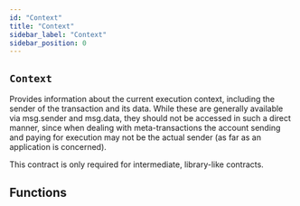 ```yaml
---
id: "Context"
title: "Context"
sidebar_label: "Context"
sidebar_position: 0
---
```

[AppFacet]: ../../../AppFacet.md#AppFacet
[AppFacet-onlyApp--]: ../../../AppFacet.md#AppFacet-onlyApp--
[AppFacet-getSuperpro--]: ../../../AppFacet.md#AppFacet-getSuperpro--
[AppFacet-getToken--]: ../../../AppFacet.md#AppFacet-getToken--
[AppFacet-getStaking--]: ../../../AppFacet.md#AppFacet-getStaking--
[AppFacet-getProviders--]: ../../../AppFacet.md#AppFacet-getProviders--
[AppFacet-getProvidersOffers--]: ../../../AppFacet.md#AppFacet-getProvidersOffers--
[AppFacet-getOffers--]: ../../../AppFacet.md#AppFacet-getOffers--
[AppFacet-getOrders--]: ../../../AppFacet.md#AppFacet-getOrders--
[Marks]: ../../../Marks.md#Marks
[Marks-getProviderMarks-address-]: ../../../Marks.md#Marks-getProviderMarks-address-
[Marks-getOrderMark-uint256-]: ../../../Marks.md#Marks-getOrderMark-uint256-
[Marks-setOrderMark-uint256-enum-Mark-]: ../../../Marks.md#Marks-setOrderMark-uint256-enum-Mark-
[Offers]: ../../../Offers.md#Offers
[Offers-onlyProviderActionAccount-uint256-]: ../../../Offers.md#Offers-onlyProviderActionAccount-uint256-
[Offers-notBlocked-uint256-]: ../../../Offers.md#Offers-notBlocked-uint256-
[Offers-isOfferEnabled-uint256-]: ../../../Offers.md#Offers-isOfferEnabled-uint256-
[Offers-isOfferCancelable-uint256-]: ../../../Offers.md#Offers-isOfferCancelable-uint256-
[Offers-isOfferAllowedForConsumer-uint256-address-]: ../../../Offers.md#Offers-isOfferAllowedForConsumer-uint256-address-
[Offers-isOfferRestrictionsPermitOtherOffer-uint256-uint256-]: ../../../Offers.md#Offers-isOfferRestrictionsPermitOtherOffer-uint256-uint256-
[Offers-isOfferRestrictedByOfferType-uint256-enum-OfferType-]: ../../../Offers.md#Offers-isOfferRestrictedByOfferType-uint256-enum-OfferType-
[Offers-getOffersCount--]: ../../../Offers.md#Offers-getOffersCount--
[Offers-getOfferType-uint256-]: ../../../Offers.md#Offers-getOfferType-uint256-
[Offers-getOfferGroup-uint256-]: ../../../Offers.md#Offers-getOfferGroup-uint256-
[Offers-getOfferOrigins-uint256-]: ../../../Offers.md#Offers-getOfferOrigins-uint256-
[Offers-getOfferProviderAuthority-uint256-]: ../../../Offers.md#Offers-getOfferProviderAuthority-uint256-
[Offers-getOfferDisabledAfter-uint256-]: ../../../Offers.md#Offers-getOfferDisabledAfter-uint256-
[Offers-getOfferHoldDeposit-uint256-]: ../../../Offers.md#Offers-getOfferHoldDeposit-uint256-
[Offers-getOfferClosingPrice-uint256-uint256-uint256-]: ../../../Offers.md#Offers-getOfferClosingPrice-uint256-uint256-uint256-
[Offers-getTeeOfferLastTcbReward-uint256-]: ../../../Offers.md#Offers-getTeeOfferLastTcbReward-uint256-
[Offers-getTeeOfferViolationRate-uint256-]: ../../../Offers.md#Offers-getTeeOfferViolationRate-uint256-
[Offers-getValueOffer-uint256-]: ../../../Offers.md#Offers-getValueOffer-uint256-
[Offers-getTeeOffer-uint256-]: ../../../Offers.md#Offers-getTeeOffer-uint256-
[Offers-setOfferName-uint256-string-]: ../../../Offers.md#Offers-setOfferName-uint256-string-
[Offers-setOfferPublicKey-uint256-string-]: ../../../Offers.md#Offers-setOfferPublicKey-uint256-string-
[Offers-setOfferDescription-uint256-string-]: ../../../Offers.md#Offers-setOfferDescription-uint256-string-
[Offers-setTeeOfferTlb-uint256-string-]: ../../../Offers.md#Offers-setTeeOfferTlb-uint256-string-
[Offers-createValueOffer-address-struct-ValueOfferInfo-bytes32-]: ../../../Offers.md#Offers-createValueOffer-address-struct-ValueOfferInfo-bytes32-
[Offers-createTeeOffer-address-struct-TeeOfferInfo-bytes32-]: ../../../Offers.md#Offers-createTeeOffer-address-struct-TeeOfferInfo-bytes32-
[Offers-enableOffer-uint256-]: ../../../Offers.md#Offers-enableOffer-uint256-
[Offers-disableOffer-uint256-]: ../../../Offers.md#Offers-disableOffer-uint256-
[Offers-incrTeeOfferViolationRate-uint256-]: ../../../Offers.md#Offers-incrTeeOfferViolationRate-uint256-
[Offers-OfferCreated-address-bytes32-uint256-]: ../../../Offers.md#Offers-OfferCreated-address-bytes32-uint256-
[Offers-TeeOfferCreated-address-bytes32-uint256-]: ../../../Offers.md#Offers-TeeOfferCreated-address-bytes32-uint256-
[Offers-OfferEnabled-address-uint256-enum-OfferType-]: ../../../Offers.md#Offers-OfferEnabled-address-uint256-enum-OfferType-
[Offers-OfferDisabled-address-uint256-enum-OfferType-]: ../../../Offers.md#Offers-OfferDisabled-address-uint256-enum-OfferType-
[Offers-TeeOfferViolationRateChanged-address-uint256-uint256-]: ../../../Offers.md#Offers-TeeOfferViolationRateChanged-address-uint256-uint256-
[Orders]: ../../../Orders.md#Orders
[Orders-onlyProviderActionAccount-uint256-]: ../../../Orders.md#Orders-onlyProviderActionAccount-uint256-
[Orders-onlyConsumer-uint256-]: ../../../Orders.md#Orders-onlyConsumer-uint256-
[Orders-isOrderValid-uint256-]: ../../../Orders.md#Orders-isOrderValid-uint256-
[Orders-isOrderStarted-uint256-]: ../../../Orders.md#Orders-isOrderStarted-uint256-
[Orders-isOrderCompleted-uint256-]: ../../../Orders.md#Orders-isOrderCompleted-uint256-
[Orders-getOrdersCount--]: ../../../Orders.md#Orders-getOrdersCount--
[Orders-getOrderHoldDeposit-uint256-]: ../../../Orders.md#Orders-getOrderHoldDeposit-uint256-
[Orders-getOrderPrice-uint256-]: ../../../Orders.md#Orders-getOrderPrice-uint256-
[Orders-getOrderOrigins-uint256-]: ../../../Orders.md#Orders-getOrderOrigins-uint256-
[Orders-getOrderProfitWithdrawn-uint256-]: ../../../Orders.md#Orders-getOrderProfitWithdrawn-uint256-
[Orders-getOrderChangeWithdrawn-uint256-]: ../../../Orders.md#Orders-getOrderChangeWithdrawn-uint256-
[Orders-getOrderParentOrder-uint256-]: ../../../Orders.md#Orders-getOrderParentOrder-uint256-
[Orders-getOrder-uint256-]: ../../../Orders.md#Orders-getOrder-uint256-
[Orders-getOrderSubOrders-uint256-]: ../../../Orders.md#Orders-getOrderSubOrders-uint256-
[Orders-getAwaitingPayment-uint256-]: ../../../Orders.md#Orders-getAwaitingPayment-uint256-
[Orders-getDepositSpent-uint256-]: ../../../Orders.md#Orders-getDepositSpent-uint256-
[Orders-setAwaitingPayment-uint256-bool-]: ../../../Orders.md#Orders-setAwaitingPayment-uint256-bool-
[Orders-setDepositSpent-uint256-uint256-]: ../../../Orders.md#Orders-setDepositSpent-uint256-uint256-
[Orders-createOrder-struct-OrderInfo-uint256-bool-bytes32-]: ../../../Orders.md#Orders-createOrder-struct-OrderInfo-uint256-bool-bytes32-
[Orders-startOrder-uint256-]: ../../../Orders.md#Orders-startOrder-uint256-
[Orders-completeOrder-uint256-enum-OrderStatus-string-]: ../../../Orders.md#Orders-completeOrder-uint256-enum-OrderStatus-string-
[Orders-updateOrderPrice-uint256-uint256-]: ../../../Orders.md#Orders-updateOrderPrice-uint256-uint256-
[Orders-processOrder-uint256-]: ../../../Orders.md#Orders-processOrder-uint256-
[Orders-updateOrderResult-uint256-string-]: ../../../Orders.md#Orders-updateOrderResult-uint256-string-
[Orders-cancelOrder-uint256-]: ../../../Orders.md#Orders-cancelOrder-uint256-
[Orders-createSubOrder-uint256-struct-OrderInfo-struct-SubOrderParams-]: ../../../Orders.md#Orders-createSubOrder-uint256-struct-OrderInfo-struct-SubOrderParams-
[Orders-refillOrder-uint256-uint256-]: ../../../Orders.md#Orders-refillOrder-uint256-uint256-
[Orders-withdrawChange-uint256-]: ../../../Orders.md#Orders-withdrawChange-uint256-
[Orders-withdrawProfit-uint256-]: ../../../Orders.md#Orders-withdrawProfit-uint256-
[Orders-OrderCreated-address-bytes32-uint256-uint256-]: ../../../Orders.md#Orders-OrderCreated-address-bytes32-uint256-uint256-
[Orders-OrderStatusUpdated-uint256-enum-OrderStatus-]: ../../../Orders.md#Orders-OrderStatusUpdated-uint256-enum-OrderStatus-
[Orders-OrderPriceUpdated-uint256-uint256-]: ../../../Orders.md#Orders-OrderPriceUpdated-uint256-uint256-
[Orders-SubOrderCreated-address-bytes32-uint256-uint256-uint256-]: ../../../Orders.md#Orders-SubOrderCreated-address-bytes32-uint256-uint256-uint256-
[Orders-OrderStarted-address-uint256-]: ../../../Orders.md#Orders-OrderStarted-address-uint256-
[Orders-OrderDepositRefilled-address-uint256-uint256-]: ../../../Orders.md#Orders-OrderDepositRefilled-address-uint256-uint256-
[Orders-OrderChangedWithdrawn-address-uint256-uint256-]: ../../../Orders.md#Orders-OrderChangedWithdrawn-address-uint256-uint256-
[Orders-OrderProfitWithdrawn-address-uint256-uint256-]: ../../../Orders.md#Orders-OrderProfitWithdrawn-address-uint256-uint256-
[Orders-OrderAwaitingPaymentChanged-address-uint256-bool-]: ../../../Orders.md#Orders-OrderAwaitingPaymentChanged-address-uint256-bool-
[Orders-OrderEncryptedResultUpdated-address-uint256-string-]: ../../../Orders.md#Orders-OrderEncryptedResultUpdated-address-uint256-string-
[Orders-OrderDepositSpentChanged-address-uint256-uint256-]: ../../../Orders.md#Orders-OrderDepositSpentChanged-address-uint256-uint256-
[Providers]: ../../../Providers.md#Providers
[Providers-onlyRegistered--]: ../../../Providers.md#Providers-onlyRegistered--
[Providers-onlyNotRegistered--]: ../../../Providers.md#Providers-onlyNotRegistered--
[Providers-_providerPointer-address-]: ../../../Providers.md#Providers-_providerPointer-address-
[Providers-isProviderRegistered-address-]: ../../../Providers.md#Providers-isProviderRegistered-address-
[Providers-getProvidersCount--]: ../../../Providers.md#Providers-getProvidersCount--
[Providers-getProviderActionAccount-address-]: ../../../Providers.md#Providers-getProviderActionAccount-address-
[Providers-getProviderTokenReceiver-address-]: ../../../Providers.md#Providers-getProviderTokenReceiver-address-
[Providers-getProviderInfo-address-]: ../../../Providers.md#Providers-getProviderInfo-address-
[Providers-getProviderOrigins-address-]: ../../../Providers.md#Providers-getProviderOrigins-address-
[Providers-getProviderViolationRate-address-]: ../../../Providers.md#Providers-getProviderViolationRate-address-
[Providers-getProviderSecurityDeposit-address-]: ../../../Providers.md#Providers-getProviderSecurityDeposit-address-
[Providers-getProvidersAuths--]: ../../../Providers.md#Providers-getProvidersAuths--
[Providers-registerProvider-struct-ProviderInfo-]: ../../../Providers.md#Providers-registerProvider-struct-ProviderInfo-
[Providers-modifyProvider-struct-ProviderInfo-]: ../../../Providers.md#Providers-modifyProvider-struct-ProviderInfo-
[Providers-refillProviderSecurityDepo-uint256-]: ../../../Providers.md#Providers-refillProviderSecurityDepo-uint256-
[Providers-returnProviderSecurityDepo-uint256-]: ../../../Providers.md#Providers-returnProviderSecurityDepo-uint256-
[Providers-incrProviderViolationRate-address-]: ../../../Providers.md#Providers-incrProviderViolationRate-address-
[Providers-chargePenalty-uint256-uint256-]: ../../../Providers.md#Providers-chargePenalty-uint256-uint256-
[Providers-ProviderRegistered-address-]: ../../../Providers.md#Providers-ProviderRegistered-address-
[Providers-ProviderModified-address-]: ../../../Providers.md#Providers-ProviderModified-address-
[Providers-ProviderViolationRateIncremented-address-uint256-]: ../../../Providers.md#Providers-ProviderViolationRateIncremented-address-uint256-
[Providers-ProviderSecurityDepoRefilled-address-uint256-]: ../../../Providers.md#Providers-ProviderSecurityDepoRefilled-address-uint256-
[Providers-ProviderSecurityDepoUnlocked-address-uint256-]: ../../../Providers.md#Providers-ProviderSecurityDepoUnlocked-address-uint256-
[Providers-ProviderPenalty-address-uint256-]: ../../../Providers.md#Providers-ProviderPenalty-address-uint256-
[ProvidersOffers]: ../../../ProvidersOffers.md#ProvidersOffers
[ProvidersOffers-_pointer-address-]: ../../../ProvidersOffers.md#ProvidersOffers-_pointer-address-
[ProvidersOffers-isProviderHasEnabledOffers-address-]: ../../../ProvidersOffers.md#ProvidersOffers-isProviderHasEnabledOffers-address-
[ProvidersOffers-isProviderHasEnoughSecurityDeposit-address-]: ../../../ProvidersOffers.md#ProvidersOffers-isProviderHasEnoughSecurityDeposit-address-
[ProvidersOffers-getProviderOffersState-address-]: ../../../ProvidersOffers.md#ProvidersOffers-getProviderOffersState-address-
[ProvidersOffers-getProviderRequiredSecDepo-address-uint256-]: ../../../ProvidersOffers.md#ProvidersOffers-getProviderRequiredSecDepo-address-uint256-
[ProvidersOffers-getProviderRecentlyEnabledValueOffersCount-address-]: ../../../ProvidersOffers.md#ProvidersOffers-getProviderRecentlyEnabledValueOffersCount-address-
[ProvidersOffers-getProviderRecentlyEnabledTeeOffersCount-address-]: ../../../ProvidersOffers.md#ProvidersOffers-getProviderRecentlyEnabledTeeOffersCount-address-
[ProvidersOffers-getProviderValueOffers-address-]: ../../../ProvidersOffers.md#ProvidersOffers-getProviderValueOffers-address-
[ProvidersOffers-getProviderTeeOffers-address-]: ../../../ProvidersOffers.md#ProvidersOffers-getProviderTeeOffers-address-
[ProvidersOffers-gcProviderOffers-address-]: ../../../ProvidersOffers.md#ProvidersOffers-gcProviderOffers-address-
[ProvidersOffers-addProviderOffer-address-uint256-enum-OfferType-]: ../../../ProvidersOffers.md#ProvidersOffers-addProviderOffer-address-uint256-enum-OfferType-
[ProvidersOffers-setProviderOfferState-address-uint256-enum-OfferType-bool-uint256-]: ../../../ProvidersOffers.md#ProvidersOffers-setProviderOfferState-address-uint256-enum-OfferType-bool-uint256-
[Staking]: ../../../Staking.md#Staking
[Staking-getStakeInfo-address-]: ../../../Staking.md#Staking-getStakeInfo-address-
[Staking-getLockedTokensInfo-address-]: ../../../Staking.md#Staking-getLockedTokensInfo-address-
[Staking-stake-uint256-]: ../../../Staking.md#Staking-stake-uint256-
[Staking-stakeFor-address-uint256-]: ../../../Staking.md#Staking-stakeFor-address-uint256-
[Staking-unstake-uint256-]: ../../../Staking.md#Staking-unstake-uint256-
[Staking-lockTokens-address-uint256-uint256-]: ../../../Staking.md#Staking-lockTokens-address-uint256-uint256-
[Staking-unlockTokens-address-uint256-]: ../../../Staking.md#Staking-unlockTokens-address-uint256-
[Staking-confiscateTokensFrom-address-uint256-]: ../../../Staking.md#Staking-confiscateTokensFrom-address-uint256-
[Staking-TokensStaked-address-uint256-uint256-]: ../../../Staking.md#Staking-TokensStaked-address-uint256-uint256-
[Staking-TokensUnstaked-address-uint256-uint256-]: ../../../Staking.md#Staking-TokensUnstaked-address-uint256-uint256-
[Staking-TokensLocked-address-uint256-uint256-]: ../../../Staking.md#Staking-TokensLocked-address-uint256-uint256-
[Staking-TokensUnlocked-address-uint256-uint256-]: ../../../Staking.md#Staking-TokensUnlocked-address-uint256-uint256-
[Superpro]: ../../../Superpro.md#Superpro
[Superpro-onlyAdmin--]: ../../../Superpro.md#Superpro-onlyAdmin--
[Superpro-SUPERPRO_STORAGE_CONFIG-bytes32]: ../../../Superpro.md#Superpro-SUPERPRO_STORAGE_CONFIG-bytes32
[Superpro-getConfigStorage--]: ../../../Superpro.md#Superpro-getConfigStorage--
[Superpro-getVersion--]: ../../../Superpro.md#Superpro-getVersion--
[Superpro-getToken--]: ../../../Superpro.md#Superpro-getToken--
[Superpro-getConfigParam-enum-ParamName-]: ../../../Superpro.md#Superpro-getConfigParam-enum-ParamName-
[Superpro-setVersion-string-]: ../../../Superpro.md#Superpro-setVersion-string-
[Superpro-setConfigParam-enum-ParamName-uint256-]: ../../../Superpro.md#Superpro-setConfigParam-enum-ParamName-uint256-
[Superpro-setConfigParams-struct-SuperproParams-]: ../../../Superpro.md#Superpro-setConfigParams-struct-SuperproParams-
[Superpro-ConfigStorage]: ../../../Superpro.md#Superpro-ConfigStorage
[Diamond]: ../../../diamond/Diamond.md#Diamond
[Diamond-constructor-address-address-]: ../../../diamond/Diamond.md#Diamond-constructor-address-address-
[Diamond-fallback--]: ../../../diamond/Diamond.md#Diamond-fallback--
[Diamond-receive--]: ../../../diamond/Diamond.md#Diamond-receive--
[DiamondCutFacet]: ../../../diamond/facets/DiamondCutFacet.md#DiamondCutFacet
[DiamondCutFacet-diamondCut-struct-IDiamondCut-FacetCut---address-bytes-]: ../../../diamond/facets/DiamondCutFacet.md#DiamondCutFacet-diamondCut-struct-IDiamondCut-FacetCut---address-bytes-
[DiamondLoupeFacet]: ../../../diamond/facets/DiamondLoupeFacet.md#DiamondLoupeFacet
[DiamondLoupeFacet-facets--]: ../../../diamond/facets/DiamondLoupeFacet.md#DiamondLoupeFacet-facets--
[DiamondLoupeFacet-facetFunctionSelectors-address-]: ../../../diamond/facets/DiamondLoupeFacet.md#DiamondLoupeFacet-facetFunctionSelectors-address-
[DiamondLoupeFacet-facetAddresses--]: ../../../diamond/facets/DiamondLoupeFacet.md#DiamondLoupeFacet-facetAddresses--
[DiamondLoupeFacet-facetAddress-bytes4-]: ../../../diamond/facets/DiamondLoupeFacet.md#DiamondLoupeFacet-facetAddress-bytes4-
[DiamondLoupeFacet-supportsInterface-bytes4-]: ../../../diamond/facets/DiamondLoupeFacet.md#DiamondLoupeFacet-supportsInterface-bytes4-
[OwnershipFacet]: ../../../diamond/facets/OwnershipFacet.md#OwnershipFacet
[OwnershipFacet-transferOwnership-address-]: ../../../diamond/facets/OwnershipFacet.md#OwnershipFacet-transferOwnership-address-
[OwnershipFacet-owner--]: ../../../diamond/facets/OwnershipFacet.md#OwnershipFacet-owner--
[IDiamondCut]: ../../../diamond/interfaces/IDiamondCut.md#IDiamondCut
[IDiamondCut-diamondCut-struct-IDiamondCut-FacetCut---address-bytes-]: ../../../diamond/interfaces/IDiamondCut.md#IDiamondCut-diamondCut-struct-IDiamondCut-FacetCut---address-bytes-
[IDiamondCut-DiamondCut-struct-IDiamondCut-FacetCut---address-bytes-]: ../../../diamond/interfaces/IDiamondCut.md#IDiamondCut-DiamondCut-struct-IDiamondCut-FacetCut---address-bytes-
[IDiamondCut-FacetCut]: ../../../diamond/interfaces/IDiamondCut.md#IDiamondCut-FacetCut
[IDiamondCut-FacetCutAction]: ../../../diamond/interfaces/IDiamondCut.md#IDiamondCut-FacetCutAction
[IDiamondLoupe]: ../../../diamond/interfaces/IDiamondLoupe.md#IDiamondLoupe
[IDiamondLoupe-facets--]: ../../../diamond/interfaces/IDiamondLoupe.md#IDiamondLoupe-facets--
[IDiamondLoupe-facetFunctionSelectors-address-]: ../../../diamond/interfaces/IDiamondLoupe.md#IDiamondLoupe-facetFunctionSelectors-address-
[IDiamondLoupe-facetAddresses--]: ../../../diamond/interfaces/IDiamondLoupe.md#IDiamondLoupe-facetAddresses--
[IDiamondLoupe-facetAddress-bytes4-]: ../../../diamond/interfaces/IDiamondLoupe.md#IDiamondLoupe-facetAddress-bytes4-
[IDiamondLoupe-Facet]: ../../../diamond/interfaces/IDiamondLoupe.md#IDiamondLoupe-Facet
[IERC165]: ../../../diamond/interfaces/IERC165.md#IERC165
[IERC165-supportsInterface-bytes4-]: ../../../diamond/interfaces/IERC165.md#IERC165-supportsInterface-bytes4-
[IERC173]: ../../../diamond/interfaces/IERC173.md#IERC173
[IERC173-owner--]: ../../../diamond/interfaces/IERC173.md#IERC173-owner--
[IERC173-transferOwnership-address-]: ../../../diamond/interfaces/IERC173.md#IERC173-transferOwnership-address-
[IERC173-OwnershipTransferred-address-address-]: ../../../diamond/interfaces/IERC173.md#IERC173-OwnershipTransferred-address-address-
[LibDiamond]: ../../../diamond/libraries/LibDiamond.md#LibDiamond
[LibDiamond-DIAMOND_STORAGE_POSITION-bytes32]: ../../../diamond/libraries/LibDiamond.md#LibDiamond-DIAMOND_STORAGE_POSITION-bytes32
[LibDiamond-diamondStorage--]: ../../../diamond/libraries/LibDiamond.md#LibDiamond-diamondStorage--
[LibDiamond-setContractOwner-address-]: ../../../diamond/libraries/LibDiamond.md#LibDiamond-setContractOwner-address-
[LibDiamond-contractOwner--]: ../../../diamond/libraries/LibDiamond.md#LibDiamond-contractOwner--
[LibDiamond-enforceIsContractOwner--]: ../../../diamond/libraries/LibDiamond.md#LibDiamond-enforceIsContractOwner--
[LibDiamond-diamondCut-struct-IDiamondCut-FacetCut---address-bytes-]: ../../../diamond/libraries/LibDiamond.md#LibDiamond-diamondCut-struct-IDiamondCut-FacetCut---address-bytes-
[LibDiamond-addFunctions-address-bytes4---]: ../../../diamond/libraries/LibDiamond.md#LibDiamond-addFunctions-address-bytes4---
[LibDiamond-replaceFunctions-address-bytes4---]: ../../../diamond/libraries/LibDiamond.md#LibDiamond-replaceFunctions-address-bytes4---
[LibDiamond-removeFunctions-address-bytes4---]: ../../../diamond/libraries/LibDiamond.md#LibDiamond-removeFunctions-address-bytes4---
[LibDiamond-addFacet-struct-LibDiamond-DiamondStorage-address-]: ../../../diamond/libraries/LibDiamond.md#LibDiamond-addFacet-struct-LibDiamond-DiamondStorage-address-
[LibDiamond-addFunction-struct-LibDiamond-DiamondStorage-bytes4-uint96-address-]: ../../../diamond/libraries/LibDiamond.md#LibDiamond-addFunction-struct-LibDiamond-DiamondStorage-bytes4-uint96-address-
[LibDiamond-removeFunction-struct-LibDiamond-DiamondStorage-address-bytes4-]: ../../../diamond/libraries/LibDiamond.md#LibDiamond-removeFunction-struct-LibDiamond-DiamondStorage-address-bytes4-
[LibDiamond-initializeDiamondCut-address-bytes-]: ../../../diamond/libraries/LibDiamond.md#LibDiamond-initializeDiamondCut-address-bytes-
[LibDiamond-enforceHasContractCode-address-string-]: ../../../diamond/libraries/LibDiamond.md#LibDiamond-enforceHasContractCode-address-string-
[LibDiamond-OwnershipTransferred-address-address-]: ../../../diamond/libraries/LibDiamond.md#LibDiamond-OwnershipTransferred-address-address-
[LibDiamond-DiamondCut-struct-IDiamondCut-FacetCut---address-bytes-]: ../../../diamond/libraries/LibDiamond.md#LibDiamond-DiamondCut-struct-IDiamondCut-FacetCut---address-bytes-
[LibDiamond-FacetAddressAndPosition]: ../../../diamond/libraries/LibDiamond.md#LibDiamond-FacetAddressAndPosition
[LibDiamond-FacetFunctionSelectors]: ../../../diamond/libraries/LibDiamond.md#LibDiamond-FacetFunctionSelectors
[LibDiamond-DiamondStorage]: ../../../diamond/libraries/LibDiamond.md#LibDiamond-DiamondStorage
[DiamondInit]: ../../../diamond/upgradeInitializers/DiamondInit.md#DiamondInit
[DiamondInit-init--]: ../../../diamond/upgradeInitializers/DiamondInit.md#DiamondInit-init--
[IOffers]: ../../../interfaces/IOffers.md#IOffers
[IOffers-isOfferEnabled-uint256-]: ../../../interfaces/IOffers.md#IOffers-isOfferEnabled-uint256-
[IOffers-isOfferCancelable-uint256-]: ../../../interfaces/IOffers.md#IOffers-isOfferCancelable-uint256-
[IOffers-isOfferAllowedForConsumer-uint256-address-]: ../../../interfaces/IOffers.md#IOffers-isOfferAllowedForConsumer-uint256-address-
[IOffers-isOfferRestrictedByOfferType-uint256-enum-OfferType-]: ../../../interfaces/IOffers.md#IOffers-isOfferRestrictedByOfferType-uint256-enum-OfferType-
[IOffers-isOfferRestrictionsPermitOtherOffer-uint256-uint256-]: ../../../interfaces/IOffers.md#IOffers-isOfferRestrictionsPermitOtherOffer-uint256-uint256-
[IOffers-isProviderHasEnabledOffers-address-]: ../../../interfaces/IOffers.md#IOffers-isProviderHasEnabledOffers-address-
[IOffers-getProviderRequiredSecDepo-address-uint256-]: ../../../interfaces/IOffers.md#IOffers-getProviderRequiredSecDepo-address-uint256-
[IOffers-getOfferType-uint256-]: ../../../interfaces/IOffers.md#IOffers-getOfferType-uint256-
[IOffers-getOfferGroup-uint256-]: ../../../interfaces/IOffers.md#IOffers-getOfferGroup-uint256-
[IOffers-getOfferProviderAuthority-uint256-]: ../../../interfaces/IOffers.md#IOffers-getOfferProviderAuthority-uint256-
[IOffers-getOfferDisabledAfter-uint256-]: ../../../interfaces/IOffers.md#IOffers-getOfferDisabledAfter-uint256-
[IOffers-getOfferHoldDeposit-uint256-]: ../../../interfaces/IOffers.md#IOffers-getOfferHoldDeposit-uint256-
[IOffers-getOfferClosingPrice-uint256-uint256-uint256-]: ../../../interfaces/IOffers.md#IOffers-getOfferClosingPrice-uint256-uint256-uint256-
[IOffers-gcProviderOffers-address-]: ../../../interfaces/IOffers.md#IOffers-gcProviderOffers-address-
[IOffers-addProviderOffer-address-uint256-enum-OfferType-]: ../../../interfaces/IOffers.md#IOffers-addProviderOffer-address-uint256-enum-OfferType-
[IOffers-setProviderOfferState-address-uint256-enum-OfferType-bool-uint256-]: ../../../interfaces/IOffers.md#IOffers-setProviderOfferState-address-uint256-enum-OfferType-bool-uint256-
[IOrders]: ../../../interfaces/IOrders.md#IOrders
[IOrders-getOrder-uint256-]: ../../../interfaces/IOrders.md#IOrders-getOrder-uint256-
[IProviders]: ../../../interfaces/IProviders.md#IProviders
[IProviders-isProviderRegistered-address-]: ../../../interfaces/IProviders.md#IProviders-isProviderRegistered-address-
[IProviders-getProviderActionAccount-address-]: ../../../interfaces/IProviders.md#IProviders-getProviderActionAccount-address-
[IProviders-getProviderTokenReceiver-address-]: ../../../interfaces/IProviders.md#IProviders-getProviderTokenReceiver-address-
[IProviders-getProviderSecurityDeposit-address-]: ../../../interfaces/IProviders.md#IProviders-getProviderSecurityDeposit-address-
[IProviders-getProviderRequiredSecDepo-address-uint256-]: ../../../interfaces/IProviders.md#IProviders-getProviderRequiredSecDepo-address-uint256-
[IProvidersOffers]: ../../../interfaces/IProvidersOffers.md#IProvidersOffers
[IProvidersOffers-isProviderHasEnoughSecurityDeposit-address-]: ../../../interfaces/IProvidersOffers.md#IProvidersOffers-isProviderHasEnoughSecurityDeposit-address-
[IStaking]: ../../../interfaces/IStaking.md#IStaking
[IStaking-stake-uint256-]: ../../../interfaces/IStaking.md#IStaking-stake-uint256-
[IStaking-stakeFor-address-uint256-]: ../../../interfaces/IStaking.md#IStaking-stakeFor-address-uint256-
[IStaking-unstake-uint256-]: ../../../interfaces/IStaking.md#IStaking-unstake-uint256-
[IStaking-lockTokens-address-uint256-uint256-]: ../../../interfaces/IStaking.md#IStaking-lockTokens-address-uint256-uint256-
[IStaking-unlockTokens-address-uint256-]: ../../../interfaces/IStaking.md#IStaking-unlockTokens-address-uint256-
[IStaking-confiscateTokensFrom-address-uint256-]: ../../../interfaces/IStaking.md#IStaking-confiscateTokensFrom-address-uint256-
[IStaking-getStakeInfo-address-]: ../../../interfaces/IStaking.md#IStaking-getStakeInfo-address-
[IStaking-getLockedTokensInfo-address-]: ../../../interfaces/IStaking.md#IStaking-getLockedTokensInfo-address-
[ISuperpro]: ../../../interfaces/ISuperpro.md#ISuperpro
[ISuperpro-owner--]: ../../../interfaces/ISuperpro.md#ISuperpro-owner--
[ISuperpro-getToken--]: ../../../interfaces/ISuperpro.md#ISuperpro-getToken--
[ISuperpro-getConfigParam-enum-ParamName-]: ../../../interfaces/ISuperpro.md#ISuperpro-getConfigParam-enum-ParamName-
[ISuperproToken]: ../../../interfaces/ISuperproToken.md#ISuperproToken
[ISuperproToken-mint-address-uint256-]: ../../../interfaces/ISuperproToken.md#ISuperproToken-mint-address-uint256-
[ISuperproToken-transfer-address-uint256-]: ../../../interfaces/ISuperproToken.md#ISuperproToken-transfer-address-uint256-
[ISuperproToken-transferFrom-address-address-uint256-]: ../../../interfaces/ISuperproToken.md#ISuperproToken-transferFrom-address-address-uint256-
[ISuperproToken-allowance-address-address-]: ../../../interfaces/ISuperproToken.md#ISuperproToken-allowance-address-address-
[ISuperproToken-approve-address-uint256-]: ../../../interfaces/ISuperproToken.md#ISuperproToken-approve-address-uint256-
[ISuperproToken-burnFrom-address-uint256-]: ../../../interfaces/ISuperproToken.md#ISuperproToken-burnFrom-address-uint256-
[OriginsHelper]: ../../../libs/OriginsHelper.md#OriginsHelper
[OriginsHelper-init-struct-Origins-]: ../../../libs/OriginsHelper.md#OriginsHelper-init-struct-Origins-
[OriginsHelper-update-struct-Origins-]: ../../../libs/OriginsHelper.md#OriginsHelper-update-struct-Origins-
[ProviderHelper]: ../../../libs/ProviderHelper.md#ProviderHelper
[ProviderHelper-clear-struct-OffersSet-contract-IOffers-]: ../../../libs/ProviderHelper.md#ProviderHelper-clear-struct-OffersSet-contract-IOffers-
[ProviderHelper-updDisableAfter-uint256---contract-IOffers-]: ../../../libs/ProviderHelper.md#ProviderHelper-updDisableAfter-uint256---contract-IOffers-
[ProviderHelper-offerTumbler-struct-ProviderOffersData-bool-bool-]: ../../../libs/ProviderHelper.md#ProviderHelper-offerTumbler-struct-ProviderOffersData-bool-bool-
[ProviderHelper-addDelayDisable-struct-ProviderOffersData-bool-uint256-]: ../../../libs/ProviderHelper.md#ProviderHelper-addDelayDisable-struct-ProviderOffersData-bool-uint256-
[ProviderHelper-addOffer-struct-ProviderOffersData-bool-uint256-]: ../../../libs/ProviderHelper.md#ProviderHelper-addOffer-struct-ProviderOffersData-bool-uint256-
[Set]: ../../../libs/Set.md#Set
[Set-isEmpty-struct-AddressHashSet-]: ../../../libs/Set.md#Set-isEmpty-struct-AddressHashSet-
[Set-add-struct-AddressHashSet-address-]: ../../../libs/Set.md#Set-add-struct-AddressHashSet-address-
[Set-isExists-struct-AddressHashSet-address-]: ../../../libs/Set.md#Set-isExists-struct-AddressHashSet-address-
[Set-remove-struct-AddressHashSet-address-]: ../../../libs/Set.md#Set-remove-struct-AddressHashSet-address-
[Setn]: ../../../libs/Setn.md#Setn
[Setn-isEmpty-struct-OffersSet-]: ../../../libs/Setn.md#Setn-isEmpty-struct-OffersSet-
[Setn-add-struct-OffersSet-uint256-]: ../../../libs/Setn.md#Setn-add-struct-OffersSet-uint256-
[Setn-isExists-struct-OffersSet-uint256-]: ../../../libs/Setn.md#Setn-isExists-struct-OffersSet-uint256-
[Setn-remove-struct-OffersSet-uint256-]: ../../../libs/Setn.md#Setn-remove-struct-OffersSet-uint256-
[SuperproTokenMock]: ../../../mocks/SuperproTokenMock.md#SuperproTokenMock
[SuperproTokenMock-superpro-contract-ISuperpro]: ../../../mocks/SuperproTokenMock.md#SuperproTokenMock-superpro-contract-ISuperpro
[SuperproTokenMock-constructor-uint256-]: ../../../mocks/SuperproTokenMock.md#SuperproTokenMock-constructor-uint256-
[SuperproTokenMock-mint-address-uint256-]: ../../../mocks/SuperproTokenMock.md#SuperproTokenMock-mint-address-uint256-
[ERC20]: ../token/ERC20/ERC20.md#ERC20
[ERC20-constructor-string-string-]: ../token/ERC20/ERC20.md#ERC20-constructor-string-string-
[ERC20-name--]: ../token/ERC20/ERC20.md#ERC20-name--
[ERC20-symbol--]: ../token/ERC20/ERC20.md#ERC20-symbol--
[ERC20-decimals--]: ../token/ERC20/ERC20.md#ERC20-decimals--
[ERC20-totalSupply--]: ../token/ERC20/ERC20.md#ERC20-totalSupply--
[ERC20-balanceOf-address-]: ../token/ERC20/ERC20.md#ERC20-balanceOf-address-
[ERC20-transfer-address-uint256-]: ../token/ERC20/ERC20.md#ERC20-transfer-address-uint256-
[ERC20-allowance-address-address-]: ../token/ERC20/ERC20.md#ERC20-allowance-address-address-
[ERC20-approve-address-uint256-]: ../token/ERC20/ERC20.md#ERC20-approve-address-uint256-
[ERC20-transferFrom-address-address-uint256-]: ../token/ERC20/ERC20.md#ERC20-transferFrom-address-address-uint256-
[ERC20-increaseAllowance-address-uint256-]: ../token/ERC20/ERC20.md#ERC20-increaseAllowance-address-uint256-
[ERC20-decreaseAllowance-address-uint256-]: ../token/ERC20/ERC20.md#ERC20-decreaseAllowance-address-uint256-
[ERC20-_transfer-address-address-uint256-]: ../token/ERC20/ERC20.md#ERC20-_transfer-address-address-uint256-
[ERC20-_mint-address-uint256-]: ../token/ERC20/ERC20.md#ERC20-_mint-address-uint256-
[ERC20-_burn-address-uint256-]: ../token/ERC20/ERC20.md#ERC20-_burn-address-uint256-
[ERC20-_approve-address-address-uint256-]: ../token/ERC20/ERC20.md#ERC20-_approve-address-address-uint256-
[ERC20-_spendAllowance-address-address-uint256-]: ../token/ERC20/ERC20.md#ERC20-_spendAllowance-address-address-uint256-
[ERC20-_beforeTokenTransfer-address-address-uint256-]: ../token/ERC20/ERC20.md#ERC20-_beforeTokenTransfer-address-address-uint256-
[ERC20-_afterTokenTransfer-address-address-uint256-]: ../token/ERC20/ERC20.md#ERC20-_afterTokenTransfer-address-address-uint256-
[IERC20]: ../token/ERC20/IERC20.md#IERC20
[IERC20-totalSupply--]: ../token/ERC20/IERC20.md#IERC20-totalSupply--
[IERC20-balanceOf-address-]: ../token/ERC20/IERC20.md#IERC20-balanceOf-address-
[IERC20-transfer-address-uint256-]: ../token/ERC20/IERC20.md#IERC20-transfer-address-uint256-
[IERC20-allowance-address-address-]: ../token/ERC20/IERC20.md#IERC20-allowance-address-address-
[IERC20-approve-address-uint256-]: ../token/ERC20/IERC20.md#IERC20-approve-address-uint256-
[IERC20-transferFrom-address-address-uint256-]: ../token/ERC20/IERC20.md#IERC20-transferFrom-address-address-uint256-
[IERC20-Transfer-address-address-uint256-]: ../token/ERC20/IERC20.md#IERC20-Transfer-address-address-uint256-
[IERC20-Approval-address-address-uint256-]: ../token/ERC20/IERC20.md#IERC20-Approval-address-address-uint256-
[ERC20Burnable]: ../token/ERC20/extensions/ERC20Burnable.md#ERC20Burnable
[ERC20Burnable-burn-uint256-]: ../token/ERC20/extensions/ERC20Burnable.md#ERC20Burnable-burn-uint256-
[ERC20Burnable-burnFrom-address-uint256-]: ../token/ERC20/extensions/ERC20Burnable.md#ERC20Burnable-burnFrom-address-uint256-
[IERC20Metadata]: ../token/ERC20/extensions/IERC20Metadata.md#IERC20Metadata
[IERC20Metadata-name--]: ../token/ERC20/extensions/IERC20Metadata.md#IERC20Metadata-name--
[IERC20Metadata-symbol--]: ../token/ERC20/extensions/IERC20Metadata.md#IERC20Metadata-symbol--
[IERC20Metadata-decimals--]: ../token/ERC20/extensions/IERC20Metadata.md#IERC20Metadata-decimals--
[Context]: #Context
[Context-_msgSender--]: #Context-_msgSender--
[Context-_msgData--]: #Context-_msgData--
[SafeMath]: math/SafeMath.md#SafeMath
[SafeMath-tryAdd-uint256-uint256-]: math/SafeMath.md#SafeMath-tryAdd-uint256-uint256-
[SafeMath-trySub-uint256-uint256-]: math/SafeMath.md#SafeMath-trySub-uint256-uint256-
[SafeMath-tryMul-uint256-uint256-]: math/SafeMath.md#SafeMath-tryMul-uint256-uint256-
[SafeMath-tryDiv-uint256-uint256-]: math/SafeMath.md#SafeMath-tryDiv-uint256-uint256-
[SafeMath-tryMod-uint256-uint256-]: math/SafeMath.md#SafeMath-tryMod-uint256-uint256-
[SafeMath-add-uint256-uint256-]: math/SafeMath.md#SafeMath-add-uint256-uint256-
[SafeMath-sub-uint256-uint256-]: math/SafeMath.md#SafeMath-sub-uint256-uint256-
[SafeMath-mul-uint256-uint256-]: math/SafeMath.md#SafeMath-mul-uint256-uint256-
[SafeMath-div-uint256-uint256-]: math/SafeMath.md#SafeMath-div-uint256-uint256-
[SafeMath-mod-uint256-uint256-]: math/SafeMath.md#SafeMath-mod-uint256-uint256-
[SafeMath-sub-uint256-uint256-string-]: math/SafeMath.md#SafeMath-sub-uint256-uint256-string-
[SafeMath-div-uint256-uint256-string-]: math/SafeMath.md#SafeMath-div-uint256-uint256-string-
[SafeMath-mod-uint256-uint256-string-]: math/SafeMath.md#SafeMath-mod-uint256-uint256-string-
[MarksStorageAccessor]: ../../../storages/MarksStorageAccessor.md#MarksStorageAccessor
[MarksStorageAccessor-MARKS_STORAGE_REGISTRY-bytes32]: ../../../storages/MarksStorageAccessor.md#MarksStorageAccessor-MARKS_STORAGE_REGISTRY-bytes32
[MarksStorageAccessor-getMarksStorage--]: ../../../storages/MarksStorageAccessor.md#MarksStorageAccessor-getMarksStorage--
[MarksStorageAccessor-ProviderMarksCount]: ../../../storages/MarksStorageAccessor.md#MarksStorageAccessor-ProviderMarksCount
[MarksStorageAccessor-MarksStorage]: ../../../storages/MarksStorageAccessor.md#MarksStorageAccessor-MarksStorage
[OffersStorageAccessor]: ../../../storages/OffersStorageAccessor.md#OffersStorageAccessor
[OffersStorageAccessor-OFFERS_STORAGE-bytes32]: ../../../storages/OffersStorageAccessor.md#OffersStorageAccessor-OFFERS_STORAGE-bytes32
[OffersStorageAccessor-getOffersStorage--]: ../../../storages/OffersStorageAccessor.md#OffersStorageAccessor-getOffersStorage--
[OffersStorageAccessor-Offer]: ../../../storages/OffersStorageAccessor.md#OffersStorageAccessor-Offer
[OffersStorageAccessor-ValueOffer]: ../../../storages/OffersStorageAccessor.md#OffersStorageAccessor-ValueOffer
[OffersStorageAccessor-TeeOffer]: ../../../storages/OffersStorageAccessor.md#OffersStorageAccessor-TeeOffer
[OffersStorageAccessor-OffersStorage]: ../../../storages/OffersStorageAccessor.md#OffersStorageAccessor-OffersStorage
[OrdersStorageAccessor]: ../../../storages/OrdersStorageAccessor.md#OrdersStorageAccessor
[OrdersStorageAccessor-ORDERS_STORAGE-bytes32]: ../../../storages/OrdersStorageAccessor.md#OrdersStorageAccessor-ORDERS_STORAGE-bytes32
[OrdersStorageAccessor-getOrdersStorage--]: ../../../storages/OrdersStorageAccessor.md#OrdersStorageAccessor-getOrdersStorage--
[OrdersStorageAccessor-Order]: ../../../storages/OrdersStorageAccessor.md#OrdersStorageAccessor-Order
[OrdersStorageAccessor-OrdersStorage]: ../../../storages/OrdersStorageAccessor.md#OrdersStorageAccessor-OrdersStorage
[ProvidersOffersStorageAccessor]: ../../../storages/ProvidersOffersStorageAccessor.md#ProvidersOffersStorageAccessor
[ProvidersOffersStorageAccessor-PROVIDERS_OFFERS_STORAGE_REGISTRY-bytes32]: ../../../storages/ProvidersOffersStorageAccessor.md#ProvidersOffersStorageAccessor-PROVIDERS_OFFERS_STORAGE_REGISTRY-bytes32
[ProvidersOffersStorageAccessor-getProvidersOffersStorage--]: ../../../storages/ProvidersOffersStorageAccessor.md#ProvidersOffersStorageAccessor-getProvidersOffersStorage--
[ProvidersOffersStorageAccessor-Storage]: ../../../storages/ProvidersOffersStorageAccessor.md#ProvidersOffersStorageAccessor-Storage
[ProvidersStorageAccessor]: ../../../storages/ProvidersStorageAccessor.md#ProvidersStorageAccessor
[ProvidersStorageAccessor-PROVIDERS_STORAGE_REGISTRY-bytes32]: ../../../storages/ProvidersStorageAccessor.md#ProvidersStorageAccessor-PROVIDERS_STORAGE_REGISTRY-bytes32
[ProvidersStorageAccessor-getProvidersStorage--]: ../../../storages/ProvidersStorageAccessor.md#ProvidersStorageAccessor-getProvidersStorage--
[ProvidersStorageAccessor-ProviderData]: ../../../storages/ProvidersStorageAccessor.md#ProvidersStorageAccessor-ProviderData
[ProvidersStorageAccessor-ProvidersStorage]: ../../../storages/ProvidersStorageAccessor.md#ProvidersStorageAccessor-ProvidersStorage
[StakingStorageAccessor]: ../../../storages/StakingStorageAccessor.md#StakingStorageAccessor
[StakingStorageAccessor-STAKING_STORAGE-bytes32]: ../../../storages/StakingStorageAccessor.md#StakingStorageAccessor-STAKING_STORAGE-bytes32
[StakingStorageAccessor-getStakingStorage--]: ../../../storages/StakingStorageAccessor.md#StakingStorageAccessor-getStakingStorage--
[StakingStorageAccessor-StakingStorage]: ../../../storages/StakingStorageAccessor.md#StakingStorageAccessor-StakingStorage

## `Context`

Provides information about the current execution context, including the
sender of the transaction and its data. While these are generally available
via msg.sender and msg.data, they should not be accessed in such a direct
manner, since when dealing with meta-transactions the account sending and
paying for execution may not be the actual sender (as far as an application
is concerned).

This contract is only required for intermediate, library-like contracts.

## Functions
